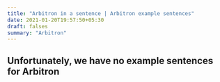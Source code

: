 ```yaml
---
title: "Arbitron in a sentence | Arbitron example sentences"
date: 2021-01-20T19:57:50+05:30
draft: falses
summary: "Arbitron"
---
```

## Unfortunately, we have no example sentences for Arbitron                 
